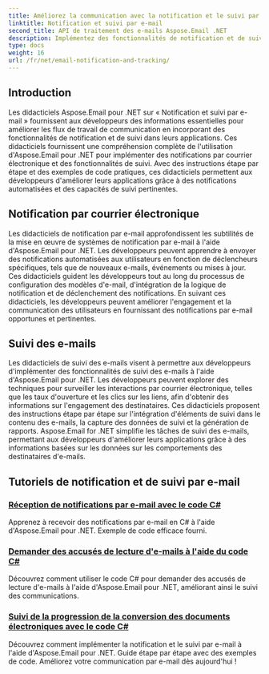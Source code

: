 ```yaml
---
title: Améliorez la communication avec la notification et le suivi par e-mail
linktitle: Notification et suivi par e-mail
second_title: API de traitement des e-mails Aspose.Email .NET
description: Implémentez des fonctionnalités de notification et de suivi par e-mail à l'aide des didacticiels Aspose.Email pour .NET. Automatisez les notifications et obtenez des informations sur les interactions des destinataires de courrier électronique.
type: docs
weight: 16
url: /fr/net/email-notification-and-tracking/
---
```


## Introduction

Les didacticiels Aspose.Email pour .NET sur « Notification et suivi par e-mail » fournissent aux développeurs des informations essentielles pour améliorer les flux de travail de communication en incorporant des fonctionnalités de notification et de suivi dans leurs applications. Ces didacticiels fournissent une compréhension complète de l'utilisation d'Aspose.Email pour .NET pour implémenter des notifications par courrier électronique et des fonctionnalités de suivi. Avec des instructions étape par étape et des exemples de code pratiques, ces didacticiels permettent aux développeurs d'améliorer leurs applications grâce à des notifications automatisées et des capacités de suivi pertinentes.

## Notification par courrier électronique

Les didacticiels de notification par e-mail approfondissent les subtilités de la mise en œuvre de systèmes de notification par e-mail à l'aide d'Aspose.Email pour .NET. Les développeurs peuvent apprendre à envoyer des notifications automatisées aux utilisateurs en fonction de déclencheurs spécifiques, tels que de nouveaux e-mails, événements ou mises à jour. Ces didacticiels guident les développeurs tout au long du processus de configuration des modèles d'e-mail, d'intégration de la logique de notification et de déclenchement des notifications. En suivant ces didacticiels, les développeurs peuvent améliorer l'engagement et la communication des utilisateurs en fournissant des notifications par e-mail opportunes et pertinentes.

## Suivi des e-mails

Les didacticiels de suivi des e-mails visent à permettre aux développeurs d'implémenter des fonctionnalités de suivi des e-mails à l'aide d'Aspose.Email pour .NET. Les développeurs peuvent explorer des techniques pour surveiller les interactions par courrier électronique, telles que les taux d'ouverture et les clics sur les liens, afin d'obtenir des informations sur l'engagement des destinataires. Ces didacticiels proposent des instructions étape par étape sur l'intégration d'éléments de suivi dans le contenu des e-mails, la capture des données de suivi et la génération de rapports. Aspose.Email for .NET simplifie les tâches de suivi des e-mails, permettant aux développeurs d'améliorer leurs applications grâce à des informations basées sur les données sur les comportements des destinataires d'e-mails.

## Tutoriels de notification et de suivi par e-mail
### [Réception de notifications par e-mail avec le code C#](./receiving-email-notifications-with-csharp-code/)
Apprenez à recevoir des notifications par e-mail en C# à l'aide d'Aspose.Email pour .NET. Exemple de code efficace fourni.
### [Demander des accusés de lecture d'e-mails à l'aide du code C#](./requesting-email-read-receipts-using-csharp-code/)
Découvrez comment utiliser le code C# pour demander des accusés de lecture d'e-mails à l'aide d'Aspose.Email pour .NET, améliorant ainsi le suivi des communications.
### [Suivi de la progression de la conversion des documents électroniques avec le code C#](./tracking-email-document-conversion-progress-with-csharp-code/)
Découvrez comment implémenter la notification et le suivi par e-mail à l'aide d'Aspose.Email pour .NET. Guide étape par étape avec des exemples de code. Améliorez votre communication par e-mail dès aujourd'hui !